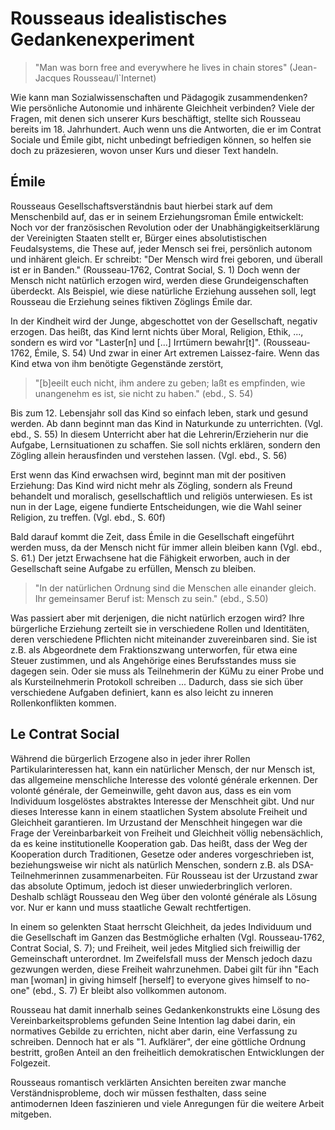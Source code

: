 # Rousseaus idealistisches Gedankenexperiment

>"Man was born free and everywhere he lives in chain stores" (Jean-Jacques Rousseau/l`Internet)

Wie kann man Sozialwissenschaften und Pädagogik zusammendenken?
Wie persönliche Autonomie und inhärente Gleichheit verbinden?
Viele der Fragen, mit denen sich unserer Kurs beschäftigt, stellte sich Rousseau bereits im 18. Jahrhundert.
Auch wenn uns die Antworten, die er im Contrat Sociale und Émile gibt, nicht unbedingt befriedigen können, so helfen sie doch zu präzesieren, wovon unser Kurs und dieser Text handeln.


## Émile

Rousseaus Gesellschaftsverständnis baut hierbei stark auf dem Menschenbild auf, das er in seinem Erziehungsroman Émile entwickelt:
Noch vor der französischen Revolution oder der Unabhängigkeitserklärung der Vereinigten Staaten stellt er, Bürger eines absolutistischen Feudalsystems, die These auf, jeder Mensch sei frei, persönlich autonom und inhärent gleich.
Er schreibt: "Der Mensch wird frei geboren, und überall ist er in Banden." (Rousseau-1762, Contrat Social, S. 1)
Doch wenn der Mensch nicht natürlich erzogen wird, werden diese Grundeigenschaften überdeckt.
Als Beispiel, wie diese natürliche Erziehung aussehen soll, legt Rousseau die Erziehung seines fiktiven Zöglings Émile dar.

In der Kindheit wird der Junge, abgeschottet von der Gesellschaft, negativ erzogen.
Das heißt, das Kind lernt nichts über Moral, Religion, Ethik, ..., sondern es wird vor "Laster[n] und [...] Irrtümern bewahr[t]". (Rousseau-1762, Émile, S. 54)
Und zwar in einer Art extremen Laissez-faire.
Wenn das Kind etwa von ihm benötigte Gegenstände zerstört,
> "[b]eeilt euch nicht, ihm andere zu geben; laßt es empfinden, wie unangenehm es ist, sie nicht zu haben." (ebd., S. 54)

Bis zum 12. Lebensjahr soll das Kind so einfach leben, stark und gesund werden.
Ab dann beginnt man das Kind in Naturkunde zu unterrichten. (Vgl. ebd., S. 55)
In diesem Unterricht aber hat die Lehrerin/Erzieherin nur die Aufgabe, Lernsituationen zu schaffen.
Sie soll nichts erklären, sondern den Zögling allein herausfinden und verstehen lassen. (Vgl. ebd., S. 56)

Erst wenn das Kind erwachsen wird, beginnt man mit der positiven Erziehung:
Das Kind wird nicht mehr als Zögling, sondern als Freund behandelt und moralisch, gesellschaftlich und religiös unterwiesen.
Es ist nun in der Lage, eigene fundierte Entscheidungen, wie die Wahl seiner Religion, zu treffen. (Vgl. ebd., S. 60f)

Bald darauf kommt die Zeit, dass Émile in die Gesellschaft eingeführt werden muss, da der Mensch nicht für immer allein bleiben kann (Vgl. ebd., S. 61.)
Der jetzt Erwachsene hat die Fähigkeit erworben, auch in der Gesellschaft seine Aufgabe zu erfüllen, Mensch zu bleiben.
>"In der natürlichen Ordnung sind die Menschen alle einander gleich. Ihr gemeinsamer Beruf ist: Mensch zu sein."
(ebd., S.50)

Was passiert aber mit derjenigen, die nicht natürlich erzogen wird?
Ihre bürgerliche Erziehung zerteilt sie in verschiedene Rollen und Identitäten, deren verschiedene Pflichten nicht miteinander zuvereinbaren sind.
Sie ist z.B. als Abgeordnete dem Fraktionszwang unterworfen, für etwa eine Steuer zustimmen, und als Angehörige eines Berufsstandes muss sie dagegen sein.
Oder sie muss als Teilnehmerin der KüMu zu einer Probe und als Kursteilnehmerin Protokoll schreiben ...
Dadurch, dass sie sich über verschiedene Aufgaben definiert, kann es also leicht zu inneren Rollenkonflikten kommen.


## Le Contrat Social

Während die bürgerlich Erzogene also in jeder ihrer Rollen Partikularinteressen hat, kann ein natürlicher Mensch, der nur Mensch ist, das allgemeine menschliche Interesse des volonté générale erkennen.
Der volonté générale, der Gemeinwille, geht davon aus, dass es ein vom Individuum losgelöstes abstraktes Interesse der Menschheit gibt.
Und nur dieses Interesse kann in einem staatlichen System absolute Freiheit und Gleichheit garantieren.
Im Urzustand der Menschheit hingegen war die Frage der Vereinbarbarkeit von Freiheit und Gleichheit völlig nebensächlich, da es keine institutionelle Kooperation gab.
Das heißt, dass der Weg der Kooperation durch Traditionen, Gesetze oder anderes vorgeschrieben ist, beziehungsweise wir nicht als natürlich Menschen, sondern z.B. als DSA-Teilnehmerinnen zusammenarbeiten.
Für Rousseau ist der Urzustand zwar das absolute Optimum, jedoch ist dieser unwiederbringlich verloren.
Deshalb schlägt Rousseau den Weg über den volonté générale als Lösung vor.
Nur er kann und muss staatliche Gewalt rechtfertigen.

In einem so gelenkten Staat herrscht Gleichheit, da jedes Individuum und die Gesellschaft im Ganzen das Bestmögliche erhalten (Vgl. Rousseau-1762, Contrat Social, S. 7);
und Freiheit, weil jedes Mitglied sich freiwillig der Gemeinschaft unterordnet.
Im Zweifelsfall muss der Mensch jedoch dazu gezwungen werden, diese Freiheit wahrzunehmen.
Dabei gilt für ihn "Each man [woman] in giving himself [herself] to everyone gives himself to no-one" (ebd., S. 7)
Er bleibt also vollkommen autonom.

Rousseau hat damit innerhalb seines Gedankenkonstrukts eine Lösung des Vereinbarkeitsproblems gefunden
Seine Intention lag dabei darin, ein normatives Gebilde zu errichten, nicht aber darin, eine Verfassung zu schreiben.
Dennoch hat er als "1. Aufklärer", der eine göttliche Ordnung bestritt, großen Anteil an den freiheitlich demokratischen Entwicklungen der Folgezeit.

Rousseaus romantisch verklärten Ansichten bereiten zwar manche Verständnisprobleme, doch wir müssen festhalten, dass seine antimodernen Ideen faszinieren und viele Anregungen für die weitere Arbeit mitgeben.
